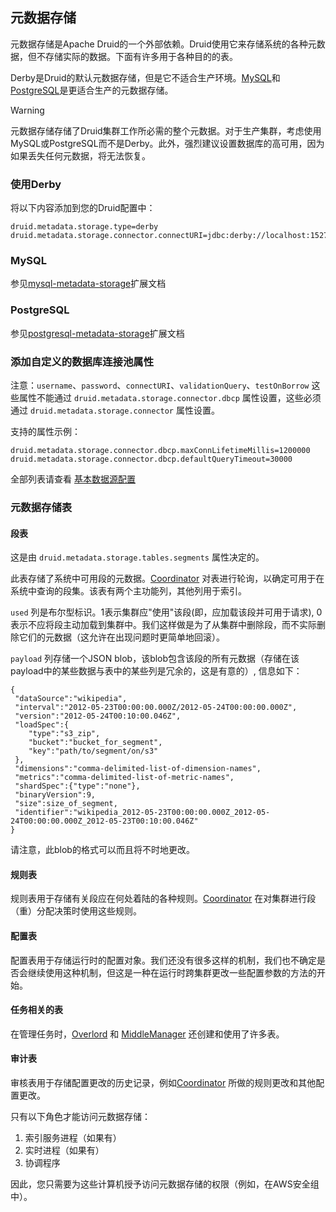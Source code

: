 <!-- toc -->

## 元数据存储

元数据存储是Apache Druid的一个外部依赖。Druid使用它来存储系统的各种元数据，但不存储实际的数据。下面有许多用于各种目的的表。

Derby是Druid的默认元数据存储，但是它不适合生产环境。[MySQL](../Configuration/core-ext/mysql.md)和[PostgreSQL](../Configuration/core-ext/postgresql.md)是更适合生产的元数据存储。

> [!WARNING]
> 元数据存储存储了Druid集群工作所必需的整个元数据。对于生产集群，考虑使用MySQL或PostgreSQL而不是Derby。此外，强烈建议设置数据库的高可用，因为如果丢失任何元数据，将无法恢复。

### 使用Derby

将以下内容添加到您的Druid配置中：

```
druid.metadata.storage.type=derby
druid.metadata.storage.connector.connectURI=jdbc:derby://localhost:1527//opt/var/druid_state/derby;create=true
```

### MySQL

参见[mysql-metadata-storage](../Configuration/core-ext/mysql.md)扩展文档

### PostgreSQL

参见[postgresql-metadata-storage](../Configuration/core-ext/postgresql.md)扩展文档

### 添加自定义的数据库连接池属性

注意：`username`、`password`、`connectURI`、`validationQuery`、`testOnBorrow` 这些属性不能通过 `druid.metadata.storage.connector.dbcp` 属性设置，这些必须通过 `druid.metadata.storage.connector` 属性设置。

支持的属性示例：

```
druid.metadata.storage.connector.dbcp.maxConnLifetimeMillis=1200000
druid.metadata.storage.connector.dbcp.defaultQueryTimeout=30000
```

全部列表请查看 [基本数据源配置](https://commons.apache.org/proper/commons-dbcp/configuration.html)

### 元数据存储表
#### 段表

这是由 `druid.metadata.storage.tables.segments` 属性决定的。

此表存储了系统中可用段的元数据。[Coordinator](Coordinator.md) 对表进行轮询，以确定可用于在系统中查询的段集。该表有两个主功能列，其他列用于索引。

`used` 列是布尔型标识。1表示集群应"使用"该段(即，应加载该段并可用于请求), 0表示不应将段主动加载到集群中。我们这样做是为了从集群中删除段，而不实际删除它们的元数据（这允许在出现问题时更简单地回滚）。

`payload` 列存储一个JSON blob，该blob包含该段的所有元数据（存储在该payload中的某些数据与表中的某些列是冗余的，这是有意的）, 信息如下：

```
{
 "dataSource":"wikipedia",
 "interval":"2012-05-23T00:00:00.000Z/2012-05-24T00:00:00.000Z",
 "version":"2012-05-24T00:10:00.046Z",
 "loadSpec":{
    "type":"s3_zip",
    "bucket":"bucket_for_segment",
    "key":"path/to/segment/on/s3"
 },
 "dimensions":"comma-delimited-list-of-dimension-names",
 "metrics":"comma-delimited-list-of-metric-names",
 "shardSpec":{"type":"none"},
 "binaryVersion":9,
 "size":size_of_segment,
 "identifier":"wikipedia_2012-05-23T00:00:00.000Z_2012-05-24T00:00:00.000Z_2012-05-23T00:10:00.046Z"
}
```

请注意，此blob的格式可以而且将不时地更改。

#### 规则表

规则表用于存储有关段应在何处着陆的各种规则。[Coordinator](Coordinator.md) 在对集群进行段（重）分配决策时使用这些规则。

#### 配置表

配置表用于存储运行时的配置对象。我们还没有很多这样的机制，我们也不确定是否会继续使用这种机制，但这是一种在运行时跨集群更改一些配置参数的方法的开始。

#### 任务相关的表

在管理任务时，[Overlord](Overlord.md) 和 [MiddleManager](MiddleManager.md) 还创建和使用了许多表。

#### 审计表

审核表用于存储配置更改的历史记录，例如[Coordinator](Coordinator.md) 所做的规则更改和其他配置更改。

只有以下角色才能访问元数据存储：
1. 索引服务进程（如果有）
2. 实时进程（如果有）
3. 协调程序

因此，您只需要为这些计算机授予访问元数据存储的权限（例如，在AWS安全组中）。